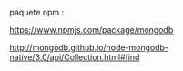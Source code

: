 paquete npm :

https://www.npmjs.com/package/mongodb

http://mongodb.github.io/node-mongodb-native/3.0/api/Collection.html#find
